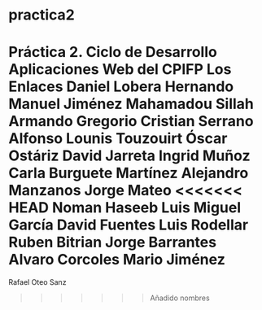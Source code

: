 # practica2
Práctica 2. Ciclo de Desarrollo Aplicaciones Web del CPIFP Los Enlaces
Daniel Lobera Hernando
Manuel Jiménez
Mahamadou Sillah
Armando Gregorio
Cristian Serrano Alfonso
Lounis Touzouirt
Óscar Ostáriz
David Jarreta
Ingrid Muñoz
Carla Burguete Martínez
Alejandro Manzanos
Jorge Mateo
<<<<<<< HEAD
Noman Haseeb
Luis Miguel García
David Fuentes
Luis Rodellar
Ruben Bitrian
Jorge Barrantes
Alvaro Corcoles
Mario Jiménez
=======
Rafael Oteo Sanz
>>>>>>> Añadido nombres
